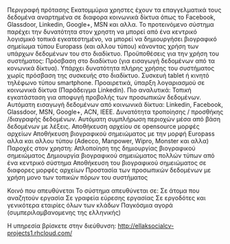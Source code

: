 Περιγραφή πρότασης
Εκατομμύρια χρηστες έχουν τα επαγγελματικά τους δεδομένα αναρτημένα σε διαφορα κοινωνικά δίκτυα όπως το Facebook, Glassdoor, Linkedin, Google+, MSN και αλλα. Το προτεινόμενο σύστημα παρέχει την δυνατότητα στον χρηστη να μπορεί από ένα κεντρικό λογισμικό τοπικά εγκατεστημένο, να μπορεί να δημιουργήσει βιογραφικό σημείωμα τύπου Europass (και αλλου τύπου) κάνοντας χρήση των υπάρχων δεδομένων του στο διαδίκτυο.
Προϋποθέσεις για την χρήση του συστήματος:
Πρόσβαση στο διαδίκτυο (για εισαγωγή δεδομένων από τα κονωνικά δίκτυα). Υπάρχει δυνατότητα πλήρης χρήσης του συστήματος χωρίς πρόσβαση της συσκευής στο διαδίκτυο.
Συσκευή tablet ή κινητό τηλέφωνο τύπου smartphone.
Προαιρετικά, ύπαρξη λογαριασμού σε κοινωνικά δίκτυα (Παράδειγμα Linkedin).
Πιο αναλυτικά:
Τοπική εγκατάσταση για αποφυγή προβολής των προσωπικών δεδομένων.
Αυτόματη εισαγωγή δεδομένων από κοινωνικά δίκτυα: Linkedin, Facebook, Glassdoor, MSN, Google+, ACN, IEEE.
Δυνατότητα τροποίησης / προσθήκης /διαγραφής δεδομένων.
Αυτόματη συμπλήρωση περιοχών μέσα από βάση δεδομένων με λέξεις.
Αποθήκευση αρχείου σε opensource μορφές αρχείων
Αποθήκευση βιογραφικού σημειώματος με την μορφή Europass αλλα και αλλου τύπου (Adecco, Manpower, Wipro, Monster και αλλα)
Παροχές στον χρηστη:
Απλοποίηση της δημιουργίας βιογραφικού σημειώματος
Δημιουργία βιογραφικού σημειώματος πολλών τύπων από ένα κεντρικό σύστημα
Αποθήκευση του βιογραφικού σημειώματος σε διαφορες μορφές αρχείων
Προστασία των προσωπικών δεδομένων με χρήση μονο των τοπικών πόρων του συστήματος

Κοινό που απευθύνεται
Το σύστημα απευθύνεται σε:
Σε άτομα που αναζητούν εργασία
Σε γραφεία εύρεσης εργασίας
Σε εργοδότες και γενικότερα εταιρίες όλων των κλάδων
Παγκόσμια αγορά (συμπεριλαμβανομενης της ελληνικής)

Η υπηρεσία βρίσκετε στην διεύθυνση: 
http://ellaksocialcv-projects1.rhcloud.com/

